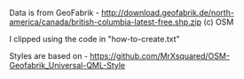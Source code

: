 Data is from GeoFabrik - http://download.geofabrik.de/north-america/canada/british-columbia-latest-free.shp.zip
(c) OSM

I clipped using the code in "how-to-create.txt"

Styles are based on - https://github.com/MrXsquared/OSM-Geofabrik_Universal-QML-Style
